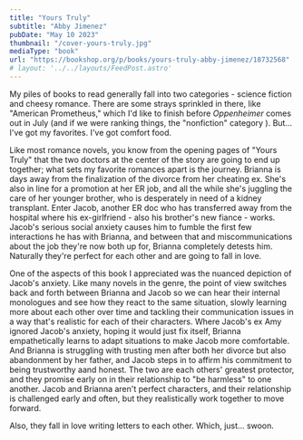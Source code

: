```yaml
---
title: "Yours Truly"
subtitle: "Abby Jimenez"
pubDate: "May 10 2023"
thumbnail: "/cover-yours-truly.jpg"
mediaType: "book"
url: "https://bookshop.org/p/books/yours-truly-abby-jimenez/18732568"
# layout: '../../layouts/FeedPost.astro'
---
```


My piles of books to read generally fall into two categories - science fiction and cheesy romance. There are some strays sprinkled in there, like "American Prometheus," which I'd like to finish before *Oppenheimer* comes out in July (and if we were ranking things, the "nonfiction" category ). But... I've got my favorites. I've got comfort food. 

Like most romance novels, you know from the opening pages of "Yours Truly" that the two doctors at the center of the story are going to end up together; what sets my favorite romances apart is the journey. Brianna is days away from the finalization of the divorce from her cheating ex. She's also in line for a promotion at her ER job, and all the while she's juggling the care of her younger brother, who is desperately in need of a kidney transplant. Enter Jacob, another ER doc who has transferred away from the hospital where his ex-girlfriend - also his brother's new fiance - works. Jacob's serious social anxiety causes him to fumble the first few interactions he has with Brianna, and between that and miscommunications about the job they're now both up for, Brianna completely detests him. Naturally they're perfect for each other and are going to fall in love.

One of the aspects of this book I appreciated was the nuanced depiction of Jacob's anxiety. Like many novels in the genre, the point of view switches back and forth between Brianna and Jacob so we can hear their internal monologues and see how they react to the same situation, slowly learning more about each other over time and tackling their communication issues in a way that's realistic for each of their characters. Where Jacob's ex Amy ignored Jacob's anxiety, hoping it would just fix itself, Brianna empathetically learns to adapt situations to make Jacob more comfortable. And Brianna is struggling with trusting men after both her divorce but also abandonment by her father, and Jacob steps in to affirm his commitment to being trustworthy aand honest. The two are each others' greatest protector, and they promise early on in their relationship to "be harmless" to one another. Jacob and Brianna aren't perfect characters, and their relationship is challenged early and often, but they realistically work together to move forward.

Also, they fall in love writing letters to each other. Which, just... swoon. 